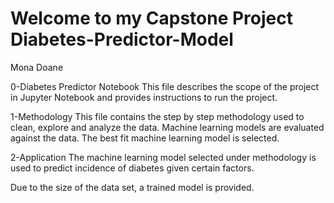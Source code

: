 # Welcome to my Capstone Project Diabetes-Predictor-Model
Mona Doane

0-Diabetes Predictor Notebook
This file describes the scope of the project in Jupyter Notebook and provides instructions to run the project. 

1-Methodology
This file contains the step by step methodology used to clean, explore and analyze the data.  Machine learning models are evaluated against the data.  The best fit machine learning model is selected.

2-Application
The machine learning model selected under methodology is used to predict incidence of diabetes given certain factors.  

Due to the size of the data set, a trained model is provided.  

